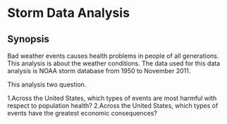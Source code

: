 # Storm Data Analysis

## Synopsis

Bad weather events causes health problems in people of all generations. This analysis is about the weather conditions. The data used for this data analysis is  NOAA storm database from 1950 to November 2011.

This analysis two question.

1.Across the United States, which types of events are most harmful with respect to population health?
2.Across the United States, which types of events have the greatest economic consequences?
